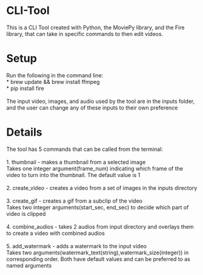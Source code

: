 # CLI-Tool

This is a CLI Tool created with Python, the MoviePy library, and the Fire library, that can take in specific commands to then edit videos. 

<h1>Setup</h1>
Run the following in the command line: <br/>
<space><space>*<space> brew update && brew install ffmpeg <br/>
<space><space>*<space> pip install fire <br/>
<br/>
The input video, images, and audio used by the tool are in the inputs folder, and the user can change any of these inputs to their own preference 

<h1>Details</h1>
The tool has 5 commands that can be called from the terminal: <br/>
<br/>
1. thumbnail - makes a thumbnail from a selected image <br/>
Takes one integer argument(frame_num) indicating which frame of the video to turn into the thumbnail. The default value is 1 <br/>
<br/>
2. create_video - creates a video from a set of images in the inputs directory <br/>
<br/>
3. create_gif - creates a gif from a subclip of the video <br/>
Takes two integer arguments(start_sec, end_sec) to decide which part of video is clipped <br/>
<br/>
4. combine_audios - takes 2 audios from input directory and overlays them to create a video with combined audios <br/>
<br/>
5. add_watermark - adds a watermark to the input video <br/>
Takes two arguments(watermark_text(string),watermark_size(integer)) in corresponding order. Both have default values and can be preferred to as named arguments

